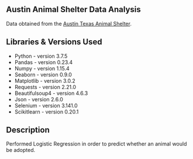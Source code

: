 ## Austin Animal Shelter Data Analysis
Data obtained from the [Austin Texas Animal Shelter](https://data.austintexas.gov/Health-and-Community-Services/Austin-Animal-Center-Outcomes/9t4d-g238).


## Libraries & Versions Used
* Python - version 3.7.5
* Pandas - version 0.23.4
* Numpy - version 1.15.4
* Seaborn - version 0.9.0
* Matplotlib - version 3.0.2
* Requests - version 2.21.0
* Beautifulsoup4 - version 4.6.3
* Json - version 2.6.0
* Selenium - version 3.141.0
* Scikitlearn - version 0.20.1


## Description
Performed Logistic Regression in order to predict whether an animal would be adopted.




